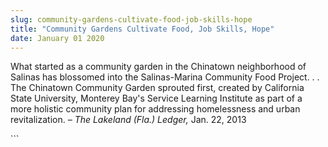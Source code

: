 ```yaml
---
slug: community-gardens-cultivate-food-job-skills-hope
title: "Community Gardens Cultivate Food, Job Skills, Hope"
date: January 01 2020
---
```


 
<p>
  What started as a community garden in the Chinatown neighborhood of Salinas
  has blossomed into the Salinas-Marina Community Food Project. . . The
  Chinatown Community Garden sprouted first, created by California State
  University, Monterey Bay's Service Learning Institute as part of a more
  holistic community plan for addressing homelessness and urban revitalization.
  – <em>The Lakeland (Fla.) Ledger,</em> Jan. 22, 2013
</p>
```
